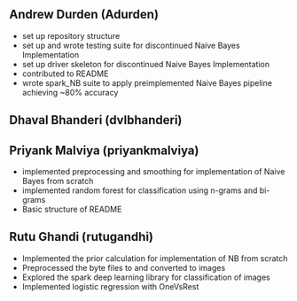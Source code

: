 ## Andrew Durden (Adurden)
 * set up repository structure
 * set up and wrote testing suite for discontinued Naive Bayes Implementation
 * set up driver skeleton for discontinued Naive Bayes Implementation
 * contributed to README
 * wrote spark_NB suite to apply preimplemented Naive Bayes pipeline achieving ~80% accuracy

## Dhaval Bhanderi (dvlbhanderi)

## Priyank Malviya (priyankmalviya)
 * implemented preprocessing and smoothing for implementation of Naive Bayes from scratch
 * implemented random forest for classification using n-grams and bi-grams
 * Basic structure of README
 
## Rutu Ghandi (rutugandhi)
 * Implemented the prior calculation for implementation of NB from scratch
 * Preprocessed the byte files to and converted to images
 * Explored the spark deep learning library for classification of images
 * Implemented logistic regression with OneVsRest 
